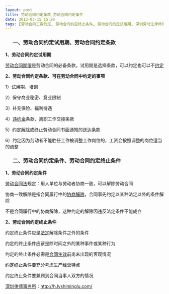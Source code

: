 ```yaml
---
layout: post
title: 劳动合同约定条款,劳动合同约定条件
date: 2013-03-15 15:20
tags: [劳动合同工资约定, 劳动合同约定终止条件, 劳动合同约定试用期, 深圳劳动法律师网, 深圳劳动诉讼律师, 深圳合同纠纷律师, 深圳法律顾问律师]
---
```

<ol>
<h3>一、劳动合同约定试用期、劳动合同约定条款</h3>
</ol>
<strong>1、劳动合同约定试用期</strong>

<a href="http://h.lvshiminglu.com/law/722.html">劳动合同期限</a>是劳动合同的必备条款，试用期是选择条款，可以约定也可以不<a href="http://h.lvshiminglu.com/law/713.html">约定</a>

<strong>2、劳动合同约定条款、可在劳动合同中约定的事项</strong>

1）试用期、培训

2）保守商业秘密、竞业限制

3）补充保险、福利待遇

4）<a href="http://h.lvshiminglu.com/law/721.html">违约金</a>条款、离职工作交接条款

5）约定<a href="http://h.lvshiminglu.com/law/679.html">解除</a>或终止劳动合同书面通知的送达条款

6）约定因为劳动者不能胜任工作被调整工作岗位的，工资会按照调整的岗位适当的调整
<ol>
<h3>二、劳动合同约定条件、劳动合同约定终止条件</h3>
</ol>
<strong>1、劳动合同约定条件</strong>

<a href="http://h.lvshiminglu.com/law/181.html">劳动合同法</a>规定：用人单位与劳动者协商一致，可以解除劳动合同

协商一致解除是指合同履行中的<a href="http://h.lvshiminglu.com/law/175.html">协商解除</a>，合同事先约定以某种法定以外的条件解除

不是合同履行中的协商解除，这种约定的解除因违反法定条件不能成立

<strong>2、劳动合同约定终止条件</strong>

约定终止条件应是<a href="http://h.lvshiminglu.com/law/858.html">法定</a>解除条件之外的条件

约定的终止条件应该是除时间之外的某种事件或某种行为

约定的终止条件必需是<a href="http://h.lvshiminglu.com/law/697.html">合同生效</a>前尚未出现的客观情况

约定终止条件要充分考虑生产经营特点

约定终止条件要兼顾到合同当事人双方的情况

<a href="http://h.lvshiminglu.com/">深圳律师事务所</a>：<a href="http://h.lvshiminglu.com/">http://h.lvshiminglu.com/</a>


